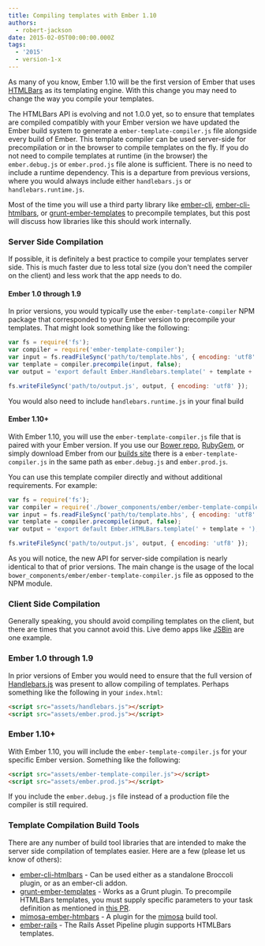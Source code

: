 ```yaml
---
title: Compiling templates with Ember 1.10
authors:
  - robert-jackson
date: 2015-02-05T00:00:00.000Z
tags:
  - '2015'
  - version-1-x
---
```



As many of you know, Ember 1.10 will be the first version of Ember that uses [HTMLBars](https://github.com/tildeio/htmlbars) as its templating engine. With this change you may need to change the way you compile your templates.

The HTMLBars API is evolving and not 1.0.0 yet, so to ensure that templates are compiled compatibly with your Ember version we have updated the Ember build system to generate a `ember-template-compiler.js` file alongside every build of Ember. This template compiler can be used server-side for precompilation or in the browser to compile templates on the fly. If you do not need to compile templates at runtime (in the browser) the `ember.debug.js` or `ember.prod.js` file alone is sufficient. There is no need to include a runtime dependency. This is a departure from previous versions, where you would always include either `handlebars.js` or `handlebars.runtime.js`.

Most of the time you will use a third party library like [ember-cli](https://github.com/ember-cli/ember-cli), [ember-cli-htmlbars](https://github.com/rondale-sc/ember-cli-htmlbars), or [grunt-ember-templates](https://github.com/dgeb/grunt-ember-templates) to precompile templates, but this post will discuss how libraries like this should work internally.

### Server Side Compilation

If possible, it is definitely a best practice to compile your templates server side. This is much faster due to less total size (you don't need the compiler on the client) and less work that the app needs to do.

#### Ember 1.0 through 1.9

In prior versions, you would typically use the `ember-template-compiler` NPM package that corresponded to your Ember version to precompile your templates. That might look something like the following:

```javascript
var fs = require('fs');
var compiler = require('ember-template-compiler');
var input = fs.readFileSync('path/to/template.hbs', { encoding: 'utf8' });
var template = compiler.precompile(input, false);
var output = 'export default Ember.Handlebars.template(' + template + ');';

fs.writeFileSync('path/to/output.js', output, { encoding: 'utf8' });
```

You would also need to include `handlebars.runtime.js` in your final build

#### Ember 1.10+

With Ember 1.10, you will use the `ember-template-compiler.js` file that is paired with your Ember version. If you use our [Bower repo](https://github.com/components/ember), [RubyGem](https://rubygems.org/gems/ember-source), or simply download Ember from our [builds site](http://emberjs.com/builds/) there is a `ember-template-compiler.js` in the same path as `ember.debug.js` and `ember.prod.js`.

You can use this template compiler directly  and without additional requirements. For example:

```javascript
var fs = require('fs');
var compiler = require('./bower_components/ember/ember-template-compiler');
var input = fs.readFileSync('path/to/template.hbs', { encoding: 'utf8' });
var template = compiler.precompile(input, false);
var output = 'export default Ember.HTMLBars.template(' + template + ');';

fs.writeFileSync('path/to/output.js', output, { encoding: 'utf8' });
```

As you will notice, the new API for server-side compilation is nearly identical to that of prior versions. The main change is the usage of the local `bower_components/ember/ember-template-compiler.js` file as opposed to the NPM module.

### Client Side Compilation

Generally speaking, you should avoid compiling templates on the client, but there are times that you cannot avoid this. Live demo apps like [JSBin](http://emberjs.jsbin.com) are one example.

### Ember 1.0 through 1.9

In prior versions of Ember you would need to ensure that the full version of [Handlebars.js](handlebarsjs.com) was present to allow compiling of templates. Perhaps something like the following in your `index.html`:

```html
<script src="assets/handlebars.js"></script>
<script src="assets/ember.prod.js"></script>
```

### Ember 1.10+

With Ember 1.10, you will include the `ember-template-compiler.js` for your specific Ember version.  Something like the following:

```html
<script src="assets/ember-template-compiler.js"></script>
<script src="assets/ember.prod.js"></script>
```

If you include the `ember.debug.js` file instead of a production file the compiler is still required.

### Template Compilation Build Tools

There are any number of build tool libraries that are intended to make the server side compilation of templates easier. Here are a few (please let us know of others):

* [ember-cli-htmlbars](https://github.com/rondale-sc/ember-cli-htmlbars) - Can be used either as a standalone Broccoli plugin, or as an ember-cli addon.
* [grunt-ember-templates](https://github.com/dgeb/grunt-ember-templates) - Works as a Grunt plugin. To precompile HTMLBars templates, you must supply specific parameters to your task definition as mentioned in [this PR](https://github.com/dgeb/grunt-ember-templates/pull/77).
* [mimosa-ember-htmbars](https://github.com/dbashford/mimosa-ember-htmlbars) - A plugin for the [mimosa](http://mimosa.io/) build tool.
* [ember-rails](https://github.com/emberjs/ember-rails) - The Rails Asset Pipeline plugin supports HTMLBars templates.
